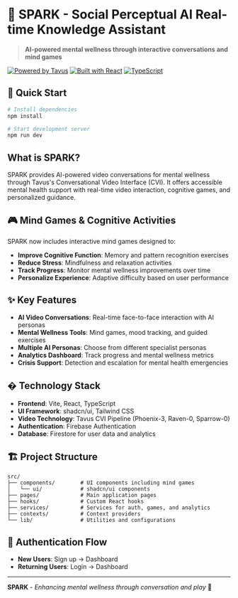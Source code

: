 # 🌟 SPARK - Social Perceptual AI Real-time Knowledge Assistant

> **AI-powered mental wellness through interactive conversations and mind games**

[![Powered by Tavus](https://img.shields.io/badge/Powered%20by-Tavus-blue)](https://tavus.io)
[![Built with React](https://img.shields.io/badge/Built%20with-React-61DAFB)](https://reactjs.org)
[![TypeScript](https://img.shields.io/badge/TypeScript-Ready-3178C6)](https://typescriptjs.org)

## 🚀 Quick Start

```bash
# Install dependencies
npm install

# Start development server
npm run dev
```

##  What is SPARK?

SPARK provides AI-powered video conversations for mental wellness through Tavus's Conversational Video Interface (CVI). It offers accessible mental health support with real-time video interaction, cognitive games, and personalized guidance.

## 🎮 Mind Games & Cognitive Activities

SPARK now includes interactive mind games designed to:
- **Improve Cognitive Function**: Memory and pattern recognition exercises
- **Reduce Stress**: Mindfulness and relaxation activities
- **Track Progress**: Monitor mental wellness improvements over time
- **Personalize Experience**: Adaptive difficulty based on user performance

## ✨ Key Features

- **AI Video Conversations**: Real-time face-to-face interaction with AI personas
- **Mental Wellness Tools**: Mind games, mood tracking, and guided exercises
- **Multiple AI Personas**: Choose from different specialist personas
- **Analytics Dashboard**: Track progress and mental wellness metrics
- **Crisis Support**: Detection and escalation for mental health emergencies

## � Technology Stack

- **Frontend**: Vite, React, TypeScript
- **UI Framework**: shadcn/ui, Tailwind CSS
- **Video Technology**: Tavus CVI Pipeline (Phoenix-3, Raven-0, Sparrow-0)
- **Authentication**: Firebase Authentication
- **Database**: Firestore for user data and analytics

## 🏗️ Project Structure

```
src/
├── components/        # UI components including mind games
│   └── ui/            # shadcn/ui components
├── pages/             # Main application pages
├── hooks/             # Custom React hooks
├── services/          # Services for auth, games, and analytics
├── contexts/          # Context providers
└── lib/               # Utilities and configurations
```

## 🔐 Authentication Flow

- **New Users**: Sign up → Dashboard
- **Returning Users**: Login → Dashboard

---

**SPARK** - *Enhancing mental wellness through conversation and play* 💫